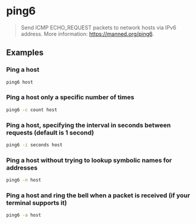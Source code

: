 # ping6

> Send ICMP ECHO_REQUEST packets to network hosts via IPv6 address. More information: <https://manned.org/ping6>.

## Examples

### Ping a host

```bash
ping6 host
```

### Ping a host only a specific number of times

```bash
ping6 -c count host
```

### Ping a host, specifying the interval in seconds between requests (default is 1 second)

```bash
ping6 -i seconds host
```

### Ping a host without trying to lookup symbolic names for addresses

```bash
ping6 -n host
```

### Ping a host and ring the bell when a packet is received (if your terminal supports it)

```bash
ping6 -a host
```
